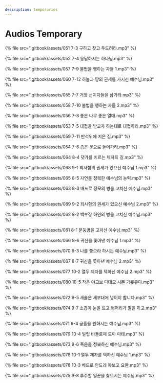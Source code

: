 ```yaml
---
description: temporaries
---
```


# Audios Temporary

{% file src=".gitbook/assets/051 7-3 구하고 찾고 두드려라.mp3" %}

{% file src=".gitbook/assets/052 7-4 응답하시는 하나님.mp3" %}

{% file src=".gitbook/assets/057 7-9 불법을 행하는 자들 1.mp3" %}

{% file src=".gitbook/assets/060 7-12 하늘과 땅의 권세를 가지신 예수님.mp3" %}

{% file src=".gitbook/assets/055 7-7 거짓 선지자들을 삼가라.mp3" %}

{% file src=".gitbook/assets/058 7-10 불법을 행하는 자들 2.mp3" %}

{% file src=".gitbook/assets/056 7-8 좋은 나무 좋은 열매.mp3" %}

{% file src=".gitbook/assets/053 7-5 대접을 받고자 하는대로 대접하라.mp3" %}

{% file src=".gitbook/assets/059 7-11 반석위에 지은 집.mp3" %}

{% file src=".gitbook/assets/054 7-6 좁은 문으로 들어가라.mp3" %}

{% file src=".gitbook/assets/064 8-4 댓가를 치르는 제자의 길.mp3" %}

{% file src=".gitbook/assets/068 9-1 죄사함의 권세가 있으신 예수님 1.mp3" %}

{% file src=".gitbook/assets/065 8-5 자연을 정복한 예수님의 능력.mp3" %}

{% file src=".gitbook/assets/063 8-3 배드로 장모의 병을 고치신 예수님.mp3" %}

{% file src=".gitbook/assets/069 9-2 죄사함의 권세가 있으신 예수님 2.mp3" %}

{% file src=".gitbook/assets/062 8-2 백부장 하인의 병을 고치신 예수님.mp3" %}

{% file src=".gitbook/assets/061 8-1 문둥병을 고치신 예수님.mp3" %}

{% file src=".gitbook/assets/066 8-6 귀신을 쫓아낸 예수님 1.mp3" %}

{% file src=".gitbook/assets/070 9-3 나를 쫓으라 하시는 예수님.mp3" %}

{% file src=".gitbook/assets/067 8-7 귀신을 쫓아낸 예수님 2.mp3" %}

{% file src=".gitbook/assets/077 10-2 열두 제자를 택하신 예수님 2.mp3" %}

{% file src=".gitbook/assets/080 10-5 작은 야고보 다대오 시몬 가룟유다.mp3" %}

{% file src=".gitbook/assets/072 9-5 새술은 새부대에 넣어야 합니다.mp3" %}

{% file src=".gitbook/assets/074 9-7 소경이 눈을 뜨고 벙어리가 말을 하고.mp3" %}

{% file src=".gitbook/assets/071 9-4 긍휼을 원하시는 예수님.mp3" %}

{% file src=".gitbook/assets/079 10-4 빌립 바돌로매 도마 마태.mp3" %}

{% file src=".gitbook/assets/073 9-6 죽음을 정복하신 예수님.mp3" %}

{% file src=".gitbook/assets/076 10-1 열두 제자를 택하신 예수님 1.mp3" %}

{% file src=".gitbook/assets/078 10-3 베드로 안드레 야보고 요한.mp3" %}

{% file src=".gitbook/assets/075 9-8 추수할 일꾼을 찿으시는 예수님.mp3" %}

